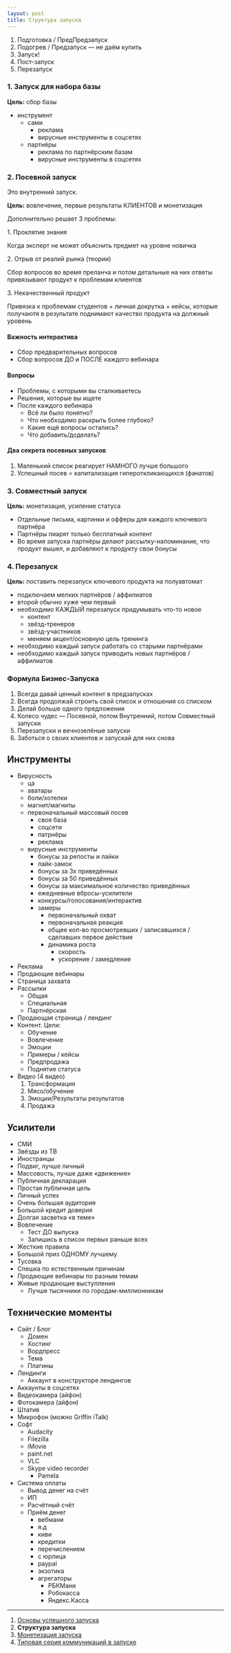 ```yaml
---
layout: post
title: Структура запуска
---
```


1. Подготовка / ПредПредзапуск
1. Подогрев / Предзапуск — не даём купить
1. Запуск!
1. Пост-запуск
1. Перезапуск

### 1. Запуск для набора базы

**Цель:** сбор базы

- инструмент
  - сами
    - реклама
    - вирусные инструменты в соцсетях
  - партнёры
    - реклама по партнёрским базам
    - вирусные инструменты в соцсетях

### 2. Посевной запуск

Это внутренний запуск.

**Цель:** вовлечение, первые результаты КЛИЕНТОВ и монетизация

Дополнительно решает 3 проблемы:

1\. Проклятие знания

Когда эксперт не может объяснить предмет на уровне новичка

2\. Отрыв от реалий рынка (теории)

Сбор вопросов во время преланча и потом детальные на них ответы привязывают продукт к проблемам клиентов

3\. Некачественный продукт

Привязка к проблемам студентов + личная докрутка + кейсы, которые получаютя в результате поднимают качество продукта на должный уровень

#### Важность интерактива

- Сбор предварительных вопросов
- Сбор вопросов ДО и ПОСЛЕ каждого вебинара

#### Вопросы

- Проблемы, с которыми вы сталкиваетесь
- Решения, которые вы ищете
- После каждого вебинара
  - Всё ли было понятно?
  - Что необходимо раскрыть более глубоко?
  - Какие ещё вопросы остались?
  - Что добавить/доделать?

#### Два секрета посевных запусков

1. Маленький список реагирует НАМНОГО лучше большого
2. Успешный посев = капитализация гипероткликающихся (фанатов)

### 3. Совместный запуск

**Цель:** монетизация, усиление статуса

- Отдельные письма, картинки и офферы для каждого ключевого партнёра
- Партнёры пиарят только бесплатный контент
- Во время запуска партнёры делают рассылку-напоминание, что продукт вышел, и добавляют к продукту свои бонусы

### 4. Перезапуск

**Цель:** поставить перезапуск ключевого продукта на полуавтомат

- подключаем мелких партнёров / аффилиатов
- второй обычно хуже чем первый
- необходимо КАЖДЫЙ перезапуск придумывать что-то новое
  - контент
  - звёзд-тренеров
  - звёзд-участников
  - меняем акцент/основную цель тренинга
- необходимо каждый запуск работать со старыми партнёрами
- необходимо каждый запуск приводить новых партнёров / аффилиатов

### Формула Бизнес-Запуска

1. Всегда давай ценный контент в предзапусках
2. Всегда продолжай строить свой список и отношения со списком
3. Делай больше одного предложения
4. Колесо чудес — Посевной, потом Внутренний, потом Совместный запуски
5. Перезапуски и вечнозелёные запуски
6. Заботься о своих клиентов и запускай для них снова

## Инструменты

- Вирусность
  - ца
  - аватары
  - боли/хотелки
  - магнит/магниты
  - первоначальный массовый посев
    - своя база
    - соцсети
    - патрнёры
    - реклама
  - вирусные инструменты
    - бонусы за репосты и лайки
    - лайк-замок
    - бонусы за 3х приведённых
    - бонусы за 50 приведённых
    - бонусы за максимальное количество приведённых
    - ежедневные вбросы-усилители
    - конкурсы/голосования/интерактив
    - замеры
      - первоначальный охват
      - первоначальная реакция
      - общее кол-во просмотревших / записавшихся / сделавших первое действие
      - динамика роста
        - скорость
        - ускорение / замедление
- Реклама
- Продающие вебинары
- Страница захвата
- Рассылки
  - Общая
  - Специальная
  - Партнёрская
- Продающая страница / лендинг
- Контент. Цели:
  - Обучение
  - Вовлечение
  - Эмоции
  - Примеры / кейсы
  - Предпродажа
  - Поднятие статуса
- Видео (4 видео)
  1. Трансформация
  2. Мясо/обучение
  3. Эмоции/Результаты результатов
  4. Продажа

## Усилители

- СМИ
- Звёзды из ТВ
- Иностранцы
- Подвиг, лучше личный
- Массовость, лучше даже «движение»
- Публичная декларация
- Простая публичная цель
- Личный успех
- Очень большая аудитория
- Большой кредит доверия
- Долгая засветка «в теме»
- Вовлечение
  - Тест ДО выпуска
  - Запишись в список первых раньше всех
- Жесткие правила
- Большой приз ОДНОМУ лучшему
- Тусовка
- Спешка по естественным причинам
- Продающие вебинары по разным темам
- Живые продающие выступления
  - Лучше тысячники по городам-миллионникам

## Технические моменты

- Сайт / Блог
  - Домен
  - Хостинг
  - Вордпресс
  - Тема
  - Плагины
- Лендинги
  - Аккаунт в конструкторе лендингов
- Аккаунты в соцсетях
- Видеокамера (айфон)
- Фотокамера (айфон)
- Штатив
- Микрофон (можно Griffin iTalk)
- Софт
  - Audacity
  - Filezilla
  - iMovie
  - paint.net
  - VLC
  - Skype video recorder
    - Pamela
- Система оплаты
  - Вывод денег на счёт
  - ИП
  - Расчётный счёт
  - Приём денег
    - вебмани
    - я.д
    - киви
    - кредитки
    - перечислением
    - с юрлица
    - paypal
    - экзотика
    - агрегаторы
      - РБКМани
      - Робокасса
      - Яндекс.Касса

----

1. [Основы успешного запуска](/launch-basics/)
2. **Структура запуска**
3. [Монетизация запуска](/launch-monetization/)
4. [Типовая серия коммуникаций в запуске](/launch-comm-structure/)